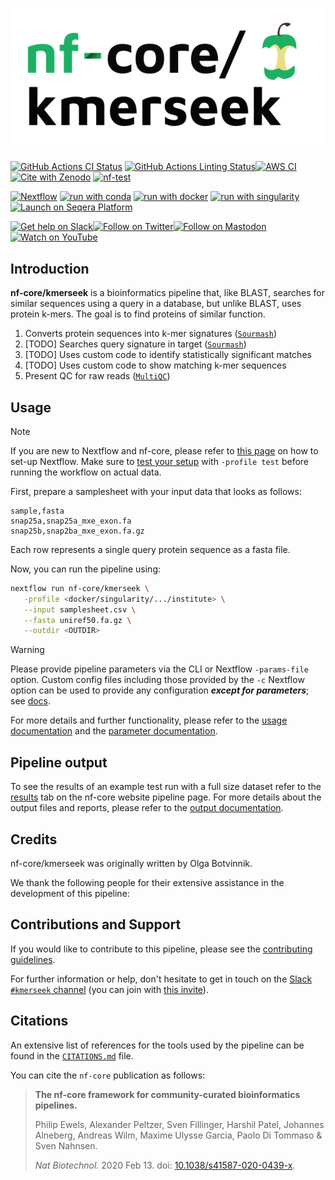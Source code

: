 <h1>
  <picture>
    <source media="(prefers-color-scheme: dark)" srcset="docs/images/nf-core-kmerseek_logo_dark.png">
    <img alt="nf-core/kmerseek" src="docs/images/nf-core-kmerseek_logo_light.png">
  </picture>
</h1>

[![GitHub Actions CI Status](https://github.com/olgabot/nf-core-kmerseek/actions/workflows/ci.yml/badge.svg)](https://github.com/olgabot/nf-core-kmerseek/actions/workflows/ci.yml)
[![GitHub Actions Linting Status](https://github.com/olgabot/nf-core-kmerseek/actions/workflows/linting.yml/badge.svg)](https://github.com/olgabot/nf-core-kmerseek/actions/workflows/linting.yml)[![AWS CI](https://img.shields.io/badge/CI%20tests-full%20size-FF9900?labelColor=000000&logo=Amazon%20AWS)](https://nf-co.re/kmerseek/results)[![Cite with Zenodo](http://img.shields.io/badge/DOI-10.5281/zenodo.XXXXXXX-1073c8?labelColor=000000)](https://doi.org/10.5281/zenodo.XXXXXXX)
[![nf-test](https://img.shields.io/badge/unit_tests-nf--test-337ab7.svg)](https://www.nf-test.com)

[![Nextflow](https://img.shields.io/badge/nextflow%20DSL2-%E2%89%A524.04.2-23aa62.svg)](https://www.nextflow.io/)
[![run with conda](http://img.shields.io/badge/run%20with-conda-3EB049?labelColor=000000&logo=anaconda)](https://docs.conda.io/en/latest/)
[![run with docker](https://img.shields.io/badge/run%20with-docker-0db7ed?labelColor=000000&logo=docker)](https://www.docker.com/)
[![run with singularity](https://img.shields.io/badge/run%20with-singularity-1d355c.svg?labelColor=000000)](https://sylabs.io/docs/)
[![Launch on Seqera Platform](https://img.shields.io/badge/Launch%20%F0%9F%9A%80-Seqera%20Platform-%234256e7)](https://cloud.seqera.io/launch?pipeline=https://github.com/olgabot/nf-core-kmerseek)

[![Get help on Slack](http://img.shields.io/badge/slack-nf--core%20%23kmerseek-4A154B?labelColor=000000&logo=slack)](https://nfcore.slack.com/channels/kmerseek)[![Follow on Twitter](http://img.shields.io/badge/twitter-%40nf__core-1DA1F2?labelColor=000000&logo=twitter)](https://twitter.com/nf_core)[![Follow on Mastodon](https://img.shields.io/badge/mastodon-nf__core-6364ff?labelColor=FFFFFF&logo=mastodon)](https://mstdn.science/@nf_core)[![Watch on YouTube](http://img.shields.io/badge/youtube-nf--core-FF0000?labelColor=000000&logo=youtube)](https://www.youtube.com/c/nf-core)

## Introduction

**nf-core/kmerseek** is a bioinformatics pipeline that, like BLAST, searches for similar sequences using a query in a database, but unlike BLAST, uses protein k-mers. The goal is to find proteins of similar function.

<!-- TODO nf-core:
   Complete this sentence with a 2-3 sentence summary of what types of data the pipeline ingests, a brief overview of the
   major pipeline sections and the types of output it produces. You're giving an overview to someone new
   to nf-core here, in 15-20 seconds. For an example, see https://github.com/nf-core/rnaseq/blob/master/README.md#introduction
-->

<!-- TODO nf-core: Include a figure that guides the user through the major workflow steps. Many nf-core
     workflows use the "tube map" design for that. See https://nf-co.re/docs/contributing/design_guidelines#examples for examples.   -->
<!-- TODO nf-core: Fill in short bullet-pointed list of the default steps in the pipeline -->

1. Converts protein sequences into k-mer signatures ([`Sourmash`](https://sourmash.readthedocs.io/))
2. [TODO] Searches query signature in target ([`Sourmash`](https://sourmash.readthedocs.io/))
3. [TODO] Uses custom code to identify statistically significant matches
4. [TODO] Uses custom code to show matching k-mer sequences
5. Present QC for raw reads ([`MultiQC`](http://multiqc.info/))

## Usage

> [!NOTE]
> If you are new to Nextflow and nf-core, please refer to [this page](https://nf-co.re/docs/usage/installation) on how to set-up Nextflow. Make sure to [test your setup](https://nf-co.re/docs/usage/introduction#how-to-run-a-pipeline) with `-profile test` before running the workflow on actual data.

<!-- TODO nf-core: Describe the minimum required steps to execute the pipeline, e.g. how to prepare samplesheets.
     Explain what rows and columns represent. For instance (please edit as appropriate):

First, prepare a samplesheet with your input data that looks as follows:

`samplesheet.csv`:

```csv
sample,fastq_1,fastq_2
CONTROL_REP1,AEG588A1_S1_L002_R1_001.fastq.gz,AEG588A1_S1_L002_R2_001.fastq.gz
```

Each row represents a fastq file (single-end) or a pair of fastq files (paired end).

-->

First, prepare a samplesheet with your input data that looks as follows:

```csv title="samplesheet.csv"
sample,fasta
snap25a,snap25a_mxe_exon.fa
snap25b,snap2ba_mxe_exon.fa.gz
```

Each row represents a single query protein sequence as a fasta file.

Now, you can run the pipeline using:

<!-- TODO nf-core: update the following command to include all required parameters for a minimal example -->

```bash
nextflow run nf-core/kmerseek \
   -profile <docker/singularity/.../institute> \
   --input samplesheet.csv \
   --fasta uniref50.fa.gz \
   --outdir <OUTDIR>
```

> [!WARNING]
> Please provide pipeline parameters via the CLI or Nextflow `-params-file` option. Custom config files including those provided by the `-c` Nextflow option can be used to provide any configuration _**except for parameters**_; see [docs](https://nf-co.re/docs/usage/getting_started/configuration#custom-configuration-files).

For more details and further functionality, please refer to the [usage documentation](https://nf-co.re/kmerseek/usage) and the [parameter documentation](https://nf-co.re/kmerseek/parameters).

## Pipeline output

To see the results of an example test run with a full size dataset refer to the [results](https://nf-co.re/kmerseek/results) tab on the nf-core website pipeline page.
For more details about the output files and reports, please refer to the
[output documentation](https://nf-co.re/kmerseek/output).

## Credits

nf-core/kmerseek was originally written by Olga Botvinnik.

We thank the following people for their extensive assistance in the development of this pipeline:

<!-- TODO nf-core: If applicable, make list of people who have also contributed -->

## Contributions and Support

If you would like to contribute to this pipeline, please see the [contributing guidelines](.github/CONTRIBUTING.md).

For further information or help, don't hesitate to get in touch on the [Slack `#kmerseek` channel](https://nfcore.slack.com/channels/kmerseek) (you can join with [this invite](https://nf-co.re/join/slack)).

## Citations

<!-- TODO nf-core: Add citation for pipeline after first release. Uncomment lines below and update Zenodo doi and badge at the top of this file. -->
<!-- If you use nf-core/kmerseek for your analysis, please cite it using the following doi: [10.5281/zenodo.XXXXXX](https://doi.org/10.5281/zenodo.XXXXXX) -->

<!-- TODO nf-core: Add bibliography of tools and data used in your pipeline -->

An extensive list of references for the tools used by the pipeline can be found in the [`CITATIONS.md`](CITATIONS.md) file.

You can cite the `nf-core` publication as follows:

> **The nf-core framework for community-curated bioinformatics pipelines.**
>
> Philip Ewels, Alexander Peltzer, Sven Fillinger, Harshil Patel, Johannes Alneberg, Andreas Wilm, Maxime Ulysse Garcia, Paolo Di Tommaso & Sven Nahnsen.
>
> _Nat Biotechnol._ 2020 Feb 13. doi: [10.1038/s41587-020-0439-x](https://dx.doi.org/10.1038/s41587-020-0439-x).
